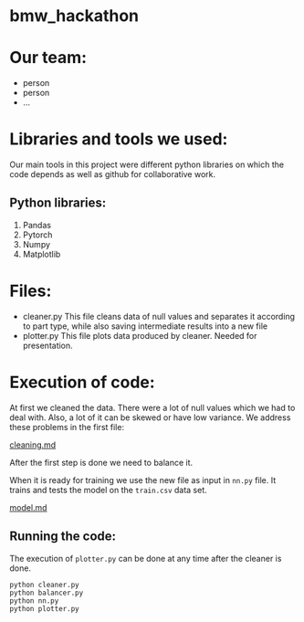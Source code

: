 # bmw_hackathon
# Our team:
- person
- person
- ...
# Libraries and tools we used:
Our main tools in this project were different python libraries on which the code depends as well as github for collaborative work.
## Python libraries:
1. Pandas
2. Pytorch
3. Numpy
4. Matplotlib
   
# Files:
- cleaner.py
This file cleans data of null values and separates it according to part type, while also saving intermediate results into a new file
- plotter.py
This file plots data produced by cleaner. Needed for presentation.
# Execution of code:
At first we cleaned the data. There were a lot of null values which we had to deal with. Also, a lot of it can be skewed or have low 
variance. We address these problems in the first file:

[cleaning.md](./docs/cleaning.md)

After the first step is done we need to balance it.

When it is ready for training we use the new file as input in ```nn.py``` file. It trains and tests the model on
the ```train.csv``` data set. 

[model.md](./docs/model.md)

## Running the code:
The execution of ```plotter.py``` can be done at any time after the cleaner is done.
```
python cleaner.py
python balancer.py
python nn.py
python plotter.py
```
